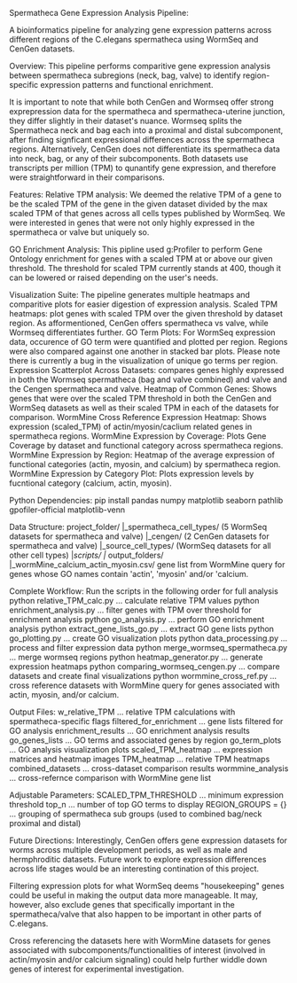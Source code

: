 Spermatheca Gene Expression Analysis Pipeline:

A bioinformatics pipeline for analyzing gene expression patterns across different regions of the C.elegans spermatheca using WormSeq and CenGen datasets. 

Overview:
This pipeline performs comparitive gene expression analysis between spermatheca subregions (neck, bag, valve) to identify region-specific expression patterns and functional enrichment. 

It is important to note that while both CenGen and Wormseq offer strong exprepression data for the spermatheca and spermatheca-uterine junction, they differ slightly in their dataset's nuance. Wormseq splits the Spermatheca neck and bag each into a proximal and distal subcomponent, after finding signficant expressional differences across the spermatheca regions. Alternatively, CenGen does not differentiate its spermatheca data into neck, bag, or any of their subcomponents. Both datasets use transcripts per million (TPM) to qunantify gene expression, and therefore were straightforward in their comparisons. 

Features:
Relative TPM analysis: We deemed the relative TPM of a gene to be the scaled TPM of the gene in the given dataset divided by the max scaled TPM of that genes across all cells types published by WormSeq. We were interested in genes that were not only highly expressed in the spermatheca or valve but uniquely so. 

GO Enrichment Analysis: This pipline used g:Profiler to perform Gene Ontology enrichment for genes with a scaled TPM at or above our given threshold. The threshold for scaled TPM currently stands at 400, though it can be lowered or raised depending on the user's needs. 

Visualization Suite: The pipeline generates multiple heatmaps and comparitive plots for easier digestion of expression analysis. 
    Scaled TPM heatmaps: plot genes with scaled TPM over the given threshold by dataset region. As afformentioned, CenGen offers spermatheca vs valve, while Wormseq differentiates further. 
    GO Term Plots: For WormSeq expression data, occurence of GO term were quantified and plotted per region. Regions were also compared against one another in stacked bar plots. Please note there is currently a bug in the visualization of unique go terms per region. 
    Expression Scatterplot Across Datasets: compares genes highly expressed in both the Wormseq spermatheca (bag and valve combined) and valve and the Cengen spermatheca and valve. 
    Heatmap of Common Genes: Shows genes that were over the scaled TPM threshold in both the CenGen and WormSeq datasets as well as their scaled TPM in each of the datasets for comparison. 
    WormMine Cross Reference Expression Heatmap: Shows expression (scaled_TPM) of actin/myosin/caclium related genes in spermatheca regions. 
    WormMine Expression by Coverage: Plots Gene Coverage by dataset and functional category across spermatheca regions. 
    WormMine Expression by Region: Heatmap of the average expression of functional categories (actin, myosin, and calcium) by spermatheca region. 
    WormMine Expression by Category Plot: Plots expression levels by fucntional category (calcium, actin, myosin).

Python Dependencies:
pip install pandas numpy matplotlib seaborn pathlib gpofiler-official matplotlib-venn

Data Structure:
project_folder/
|_spermatheca_cell_types/ (5 WormSeq datasets for spermatheca and valve)
|_cengen/ (2 CenGen datasets for spermatheca and valve)
|_source_cell_types/ (WormSeq datasets for all other cell types)
|_scripts/
|_ output_folders/
|_wormMine_calcium_actin_myosin.csv/ gene list from WormMine query for genes whose GO names contain 'actin', 'myosin' and/or 'calcium. 

Complete Workflow: Run the scripts in the following order for full analysis
python relative_TPM_calc.py ... calculate relative TPM values
python enrichment_analysis.py ... filter genes with TPM over threshold for enrichment analysis
python go_analysis.py ... perform GO enrichment analysis
python extract_gene_lists_go.py ... extract GO gene lists
python go_plotting.py ... create GO visualization plots
python data_processing.py ... process and filter expression data
python merge_wormseq_spermatheca.py ... merge wormseq regions
python heatmap_generator.py ... generate expression heatmaps
python comparing_wormseq_cengen.py ... compare datasets and create final visualizations
python wormmine_cross_ref.py ... cross reference datasets with WormMine query for genes associated with actin, myosin, and/or calcium. 

Output Files:
w_relative_TPM ... relative TPM calculations with spermatheca-specific flags
filtered_for_enrichment ... gene lists filtered for GO analysis
enrichment_results ... GO enrichment analysis results
go_genes_lists ... GO terms and associated genes by region
go_term_plots ... GO analysis visualization plots
scaled_TPM_heatmap ... expression matrices and heatmap images
TPM_heatmap ... relative TPM heatmaps
combined_datasets ... cross-dataset comparison results
wormmine_analysis ... cross-refernce comparison with WormMine gene list 

Adjustable Parameters:
SCALED_TPM_THRESHOLD ... minimum expression threshold
top_n ... number of top GO terms to display
REGION_GROUPS = {} ... grouping of spermatheca sub groups (used to combined bag/neck proximal and distal)

Future Directions: 
Interestingly, CenGen offers gene expression datasets for worms across multiple development periods, as well as male and hermphroditic datasets. Future work to explore expression differences across life stages would be an interesting contination of this project. 

Filtering expression plots for what WormSeq deems "housekeeping" genes could be useful in making the output data more manageable. It may, however, also exclude genes that specifically important in the spermatheca/valve that also happen to be important in other parts of C.elegans. 

Cross referencing the datasets here with WormMine datasets for genes associated with subcomponents/functionalities of interest (involved in actin/myosin and/or calcium signaling) could help further widdle down genes of interest for experimental investigation. 



